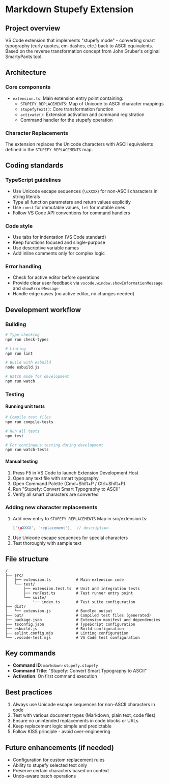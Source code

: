 # Markdown Stupefy Extension

## Project overview

VS Code extension that implements "stupefy mode" - converting smart typography
(curly quotes, em-dashes, etc.) back to ASCII equivalents. Based on the reverse
transformation concept from John Gruber's original SmartyPants tool.

## Architecture

### Core components

- `extension.ts`: Main extension entry point containing:
  - `STUPEFY_REPLACEMENTS`: Map of Unicode to ASCII character mappings
  - `stupefyText()`: Core transformation function
  - `activate()`: Extension activation and command registration
  - Command handler for the stupefy operation

### Character Replacements

The extension replaces the Unicode characters with ASCII equivalents
defined in the `STUPEFY_REPLACEMENTS` map.

## Coding standards

### TypeScript guidelines

- Use Unicode escape sequences (`\uXXXX`) for non-ASCII characters in string literals
- Type all function parameters and return values explicitly
- Use `const` for immutable values, `let` for mutable ones
- Follow VS Code API conventions for command handlers

### Code style

- Use tabs for indentation (VS Code standard)
- Keep functions focused and single-purpose
- Use descriptive variable names
- Add inline comments only for complex logic

### Error handling

- Check for active editor before operations
- Provide clear user feedback via `vscode.window.showInformationMessage` and `showErrorMessage`
- Handle edge cases (no active editor, no changes needed)

## Development workflow

### Building

```bash
# Type checking
npm run check-types

# Linting
npm run lint

# Build with esbuild
node esbuild.js

# Watch mode for development
npm run watch
```

### Testing

#### Running unit tests

```bash
# Compile test files
npm run compile-tests

# Run all tests
npm test

# For continuous testing during development
npm run watch-tests
```

#### Manual testing

1. Press F5 in VS Code to launch Extension Development Host
2. Open any text file with smart typography
3. Open Command Palette (Cmd+Shift+P / Ctrl+Shift+P)
4. Run "Stupefy: Convert Smart Typography to ASCII"
5. Verify all smart characters are converted

### Adding new character replacements

1. Add new entry to `STUPEFY_REPLACEMENTS` Map in src/extension.ts:
   ```typescript
   ['\uXXXX', 'replacement'],  // description
   ```
2. Use Unicode escape sequences for special characters
3. Test thoroughly with sample text

## File structure

```
/
├── src/
│   ├── extension.ts           # Main extension code
│   └── test/
│       ├── extension.test.ts  # Unit and integration tests
│       ├── runTest.ts         # Test runner entry point
│       └── suite/
│           └── index.ts       # Test suite configuration
├── dist/
│   └── extension.js           # Bundled output
├── out/                       # Compiled test files (generated)
├── package.json               # Extension manifest and dependencies
├── tsconfig.json              # TypeScript configuration
├── esbuild.js                 # Build configuration
├── eslint.config.mjs          # Linting configuration
└── .vscode-test.mjs           # VS Code test configuration
```

## Key commands

- **Command ID**: `markdown-stupefy.stupefy`
- **Command Title**: "Stupefy: Convert Smart Typography to ASCII"
- **Activation**: On first command execution

## Best practices

1. Always use Unicode escape sequences for non-ASCII characters in code
2. Test with various document types (Markdown, plain text, code files)
3. Ensure no unintended replacements in code blocks or URLs
4. Keep replacement logic simple and predictable
5. Follow KISS principle - avoid over-engineering

## Future enhancements (if needed)

- Configuration for custom replacement rules
- Ability to stupefy selected text only
- Preserve certain characters based on context
- Undo-aware batch operations
